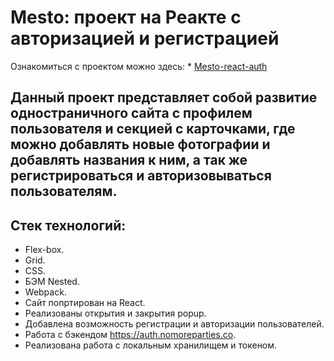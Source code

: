 #  Mesto: проект на Реакте с авторизацией и регистрацией
Ознакомиться с проектом можно здесь: * [Mesto-react-auth](https://eevgenushka.github.io/react-mesto-auth/)
## Данный проект представляет собой развитие одностраничного сайтa с профилем пользователя и секцией с карточками, где можно добавлять новые фотографии и добавлять названия к ним, а так же регистрироваться и авторизовываться пользователям.
## Стек технологий:
* Flex-box.
* Grid.
* CSS.
* БЭМ Nested.
* Webpack.
* Сайт попртирован на React.
* Реализованы открытия и закрытия popup.
* Добавлена возможность регистрации и авторизации пользователей. 
* Работа с бэкендом https://auth.nomoreparties.co.
* Реализована работа с локальным хранилищем и токеном. 
